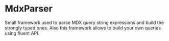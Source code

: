 # MdxParser
Small framework used to parse MDX query string expressions and build the strongly typed ones. Also this framework allows to build your own queries using fluent API.

